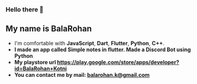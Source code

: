 ### Hello there 👋
## My name is BalaRohan

- I'm comfortable with **JavaScript**, **Dart**, **Flutter**, **Python**, **C++**.
- **I made an app called Simple notes in flutter. Made a Discord Bot using Python**
- **My playstore url https://play.google.com/store/apps/developer?id=BalaRohan+Kotni**
- **You can contact me by mail: balarohan.k@gmail.com**
